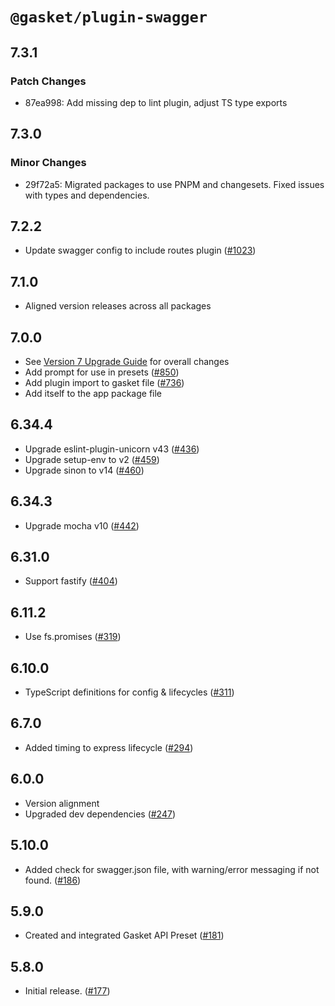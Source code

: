 # `@gasket/plugin-swagger`

## 7.3.1

### Patch Changes

- 87ea998: Add missing dep to lint plugin, adjust TS type exports

## 7.3.0

### Minor Changes

- 29f72a5: Migrated packages to use PNPM and changesets. Fixed issues with types and dependencies.

## 7.2.2

- Update swagger config to include routes plugin ([#1023])

## 7.1.0

- Aligned version releases across all packages

## 7.0.0

- See [Version 7 Upgrade Guide] for overall changes
- Add prompt for use in presets ([#850])
- Add plugin import to gasket file ([#736])
- Add itself to the app package file

## 6.34.4

- Upgrade eslint-plugin-unicorn v43 ([#436])
- Upgrade setup-env to v2 ([#459])
- Upgrade sinon to v14 ([#460])

## 6.34.3

- Upgrade mocha v10 ([#442])

## 6.31.0

- Support fastify ([#404])

## 6.11.2

- Use fs.promises ([#319])

## 6.10.0

- TypeScript definitions for config & lifecycles ([#311])

## 6.7.0

- Added timing to express lifecycle ([#294])

## 6.0.0

- Version alignment
- Upgraded dev dependencies ([#247])

## 5.10.0

- Added check for swagger.json file, with warning/error messaging if not found. ([#186])

## 5.9.0

- Created and integrated Gasket API Preset ([#181])

## 5.8.0

- Initial release. ([#177])

[Version 7 Upgrade Guide]: /docs/upgrade-to-7.md
[#177]: https://github.com/godaddy/gasket/pull/177
[#181]: https://github.com/godaddy/gasket/pull/181
[#186]: https://github.com/godaddy/gasket/pull/186
[#247]: https://github.com/godaddy/gasket/pull/247
[#294]: https://github.com/godaddy/gasket/pull/294
[#311]: https://github.com/godaddy/gasket/pull/311
[#319]: https://github.com/godaddy/gasket/pull/319
[#404]: https://github.com/godaddy/gasket/pull/404
[#436]: https://github.com/godaddy/gasket/pull/436
[#442]: https://github.com/godaddy/gasket/pull/442
[#459]: https://github.com/godaddy/gasket/pull/459
[#460]: https://github.com/godaddy/gasket/pull/460
[#736]: https://github.com/godaddy/gasket/pull/736
[#850]: https://github.com/godaddy/gasket/pull/850
[#1023]: https://github.com/godaddy/gasket/pull/1023
